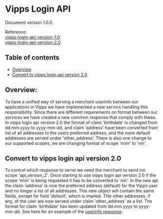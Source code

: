 # Vipps Login API

Document version 1.0.0.

Reference:\
[vipps-login-api-version-1.0](../../vipps-login-api)\
[vipps-login-api-version-2.0](vipps-login-api.md)

## Table of contents
* [Overview](#overview)
* [Convert to vipps login api version 2.0](#convert-to-vipps-login-api-version-20)

## Overview:
To have a unified way of serving a merchant userinfo between our applications in Vipps we have implemented a new service handling this responsibility.
Since there are different requirements on format between our services we have created a new common response that comply with these.
In vipps login api version 2.0 the format of claim 'birthdate' is changed from dd.mm.yyyy to yyyy-mm-dd, 
and claim 'address' have been converted from list of all addresses to the users preferred address, and the none default addresses are served under 'other_address'.
There is also one change to our supported scopes, we are changing format of scope 'nnin' to 'nin'.

## Convert to vipps login api version 2.0
To control which response to serve we need the merchant to send inn scope 'api_version_2'.
Once starting to use vipps login api version 2.0 if the scope 'nnin' is being requested it has to be converted to 'nin'.
In the new api the claim 'address' is now the preferred address (default) for the Vipps user and no longer a list of all addresses.
This new object will contain the same fields, except for field 'default', which is implied.
THe other addresses, if any, of the user are now served under claim 'other_address' as a list.
The format for claim 'birthdate' has been updated from dd.mm.yyyy to yyyy-mm-dd.
See here for an example of the [userinfo response](https://vippsas.github.io/vipps-login-api/#/public/userinfo).



